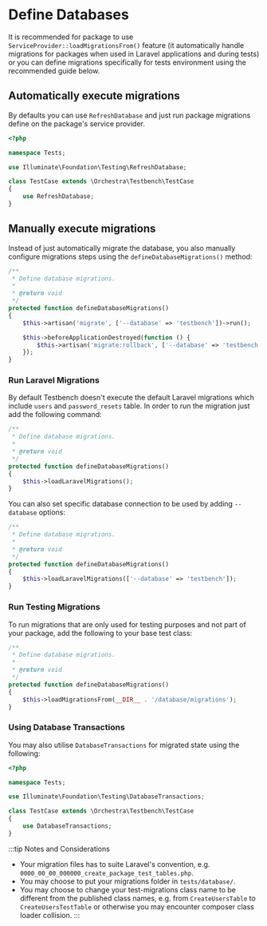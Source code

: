 # Define Databases

It is recommended for package to use `ServiceProvider::loadMigrationsFrom()` feature (it automatically handle migrations for packages when used in Laravel applications and during tests) or you can define migrations specifically for tests environment using the recommended guide below.

## Automatically execute migrations

By defaults you can use `RefreshDatabase` and just run package migrations define on the package's service provider.

```php
<?php

namespace Tests;

use Illuminate\Foundation\Testing\RefreshDatabase;

class TestCase extends \Orchestra\Testbench\TestCase
{
    use RefreshDatabase;
}
```

## Manually execute migrations

Instead of just automatically migrate the database, you also manually configure migrations steps using the `defineDatabaseMigrations()` method:

```php
/**
 * Define database migrations.
 *
 * @return void
 */
protected function defineDatabaseMigrations()
{
    $this->artisan('migrate', ['--database' => 'testbench'])->run();

    $this->beforeApplicationDestroyed(function () {
        $this->artisan('migrate:rollback', ['--database' => 'testbench'])->run();
    });
}
```

### Run Laravel Migrations

By default Testbench doesn't execute the default Laravel migrations which include `users` and `password_resets` table. In order to run the migration just add the following command:

```php
/**
 * Define database migrations.
 *
 * @return void
 */
protected function defineDatabaseMigrations()
{
    $this->loadLaravelMigrations();
}
```

You can also set specific database connection to be used by adding `--database` options:

```php
/**
 * Define database migrations.
 *
 * @return void
 */
protected function defineDatabaseMigrations()
{
    $this->loadLaravelMigrations(['--database' => 'testbench']);
}
```

### Run Testing Migrations

To run migrations that are only used for testing purposes and not part of your package, add the following to your base test class:

```php
/**
 * Define database migrations.
 *
 * @return void
 */
protected function defineDatabaseMigrations()
{
    $this->loadMigrationsFrom(__DIR__ . '/database/migrations');
}
```

### Using Database Transactions

You may also utilise `DatabaseTransactions` for migrated state using the following:

```php
<?php

namespace Tests;

use Illuminate\Foundation\Testing\DatabaseTransactions;

class TestCase extends \Orchestra\Testbench\TestCase
{
    use DatabaseTransactions;
}
```

:::tip Notes and Considerations

* Your migration files has to suite Laravel's convention, e.g. `0000_00_00_000000_create_package_test_tables.php`.
* You may choose to put your migrations folder in `tests/database/`.
* You may choose to change your test-migrations class name to be different from the published class names, e.g. from `CreateUsersTable` to `CreateUsersTestTable` or otherwise you may encounter composer class loader collision.
:::
